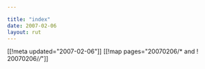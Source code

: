 ```yaml
---

title: "index"
date: 2007-02-06
layout: rut
---
```


[[!meta updated="2007-02-06"]]
[[!map pages="20070206/* and ! 20070206/*/*"]]
